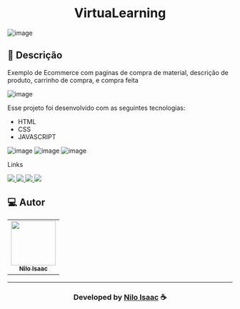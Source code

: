 <h1 align="center">
 VirtuaLearning
</h1>

![image](https://github.com/NiloIsaac/VirtuaLearning/assets/101424190/9682cb65-234c-470d-8046-dbffc4c42963)

## 📝 Descrição 
Exemplo de Ecommerce com paginas de compra de material, descrição de produto, carrinho de compra, e compra feita

![image](https://github.com/NiloIsaac/VirtuaLearning/assets/101424190/addeb4e9-43a5-4ed2-be50-f2b39317d469)

Esse projeto foi desenvolvido com as seguintes tecnologias:
- HTML
- CSS
- JAVASCRIPT

![image](https://github.com/NiloIsaac/VirtuaLearning/assets/101424190/42c2b985-1bca-4b2c-93e1-33aabb603608)
![image](https://github.com/NiloIsaac/VirtuaLearning/assets/101424190/b6dbeef4-c5ad-4b21-8b9d-fdca62807f53)
![image](https://github.com/NiloIsaac/VirtuaLearning/assets/101424190/4f6072d5-402d-4cbc-b37f-d3212376788e)


Links

<p align="left">
 
 <a href="https://www.linkedin.com/in/niloisaac/" alt="Linkedin">
  <img src="https://img.shields.io/badge/-Linkedin-0A66C2?style=for-the-badge&logo=Linkedin&logoColor=FFFFFF"/> 
 </a>
 
 <a href="https://www.facebook.com/nilo.isaac" alt="Facebook">
  <img src="https://img.shields.io/badge/-Facebook-000dff?style=for-the-badge&logo=Facebook&logoColor=FFFFFF"/> 
 </a>
 
 <a href="https://twitter.com/FrontEndNilo" alt="Twitter">
  <img src="https://img.shields.io/badge/-Twitter-1DA1F2?style=for-the-badge&logo=Twitter&logoColor=FFFFFF"/> 
 </a>
 
<a href="https://wa.me/+5586999121723" alt="WhatsApp">
<img src="https://img.shields.io/badge/WhatsApp-25D366?style=for-the-badge&logo=whatsapp&logoColor=white"/>
</a>

 </p>
 
## 💻 Autor<br>
<table>
  <tr>
    <td align="center">
      <a href="https://github.com/NiloIsaac">
        <img src="https://avatars.githubusercontent.com/u/101424190?s=400&u=07b208f" width="100px;" /><br>
        <sub>
          <b>Nilo Isaac</b>
        </sub>
      </a>
    </td>
  </tr>
</table>

-----

  <h3 align="center"> Developed by <a href="https://www.linkedin.com/in/niloisaac/">Nilo Isaac</a> ☕</h3>

